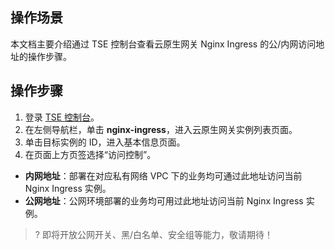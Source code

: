 ## 操作场景

本文档主要介绍通过 TSE 控制台查看云原生网关 Nginx Ingress 的公/内网访问地址的操作步骤。

## 操作步骤

1. 登录 [TSE 控制台](https://console.cloud.tencent.com/tse/nignx)。
2. 在左侧导航栏，单击 **nginx-ingress**，进入云原生网关实例列表页面。
3. 单击目标实例的 ID，进入基本信息页面。
4. 在页面上方页签选择“访问控制”。
- **内网地址**：部署在对应私有网络 VPC 下的业务均可通过此地址访问当前 Nginx Ingress 实例。
- **公网地址**：公网环境部署的业务均可用过此地址访问当前 Nginx Ingress 实例。


>? 即将开放公网开关、黑/白名单、安全组等能力，敬请期待！
